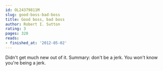 ```yaml
---
id: OL24379811M
slug: good-boss-bad-boss
title: Good boss, bad boss
author: Robert I. Sutton
rating: 3
pages: 320
reads:
- finished_at: '2012-05-02'
---
```

Didn't get much new out of it. Summary: don't be a jerk. You won't know you're being a jerk.
